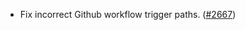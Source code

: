 - Fix incorrect Github workflow trigger paths. 
  ([#2667](https://github.com/informalsystems/ibc-rs/issues/2667))

